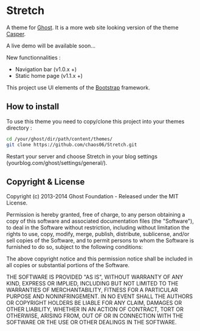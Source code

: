 # Stretch
A theme for [Ghost](http://github.com/tryghost/casper/). It is a more web site looking version of the theme [Casper](http://github.com/tryghost/casper/).

A live demo will be available soon...

New functionnalities :
- Navigation bar (v1.0.x +)
- Static home page (v1.1.x +)

This project use UI elements of the [Bootstrap](http://getbootstrap.com) framework.

## How to install

To use this theme you need to copy/clone this project into your themes directory : 

```bash
cd /your/ghost/dir/path/content/themes/
git clone https://github.com/chaos06/Stretch.git
```
Restart your server and choose Stretch in your blog settings (yourblog.com/ghost/settings/general/).

## Copyright & License

Copyright (c) 2013-2014 Ghost Foundation - Released under the MIT License.

Permission is hereby granted, free of charge, to any person obtaining a copy of this software and associated documentation files (the "Software"), to deal in the Software without restriction, including without limitation the rights to use, copy, modify, merge, publish, distribute, sublicense, and/or sell copies of the Software, and to permit persons to whom the Software is furnished to do so, subject to the following conditions:

The above copyright notice and this permission notice shall be included in all copies or substantial portions of the Software.

THE SOFTWARE IS PROVIDED "AS IS", WITHOUT WARRANTY OF ANY KIND, EXPRESS OR IMPLIED, INCLUDING BUT NOT LIMITED TO THE WARRANTIES OF MERCHANTABILITY, FITNESS FOR A PARTICULAR PURPOSE AND
NONINFRINGEMENT. IN NO EVENT SHALL THE AUTHORS OR COPYRIGHT HOLDERS BE LIABLE FOR ANY CLAIM, DAMAGES OR OTHER LIABILITY, WHETHER IN AN ACTION OF CONTRACT, TORT OR OTHERWISE, ARISING FROM, OUT OF OR IN CONNECTION WITH THE SOFTWARE OR THE USE OR OTHER DEALINGS IN THE SOFTWARE.
